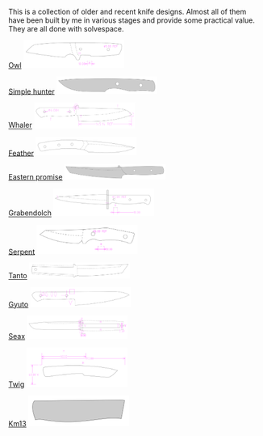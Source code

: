 This is a collection of older and recent knife designs. Almost all of them have been built by me in various stages and provide some practical value. They are all done with solvespace.

[Owl](knife_owl/README.md)
<img src="knife_owl/owl.svg" width="200">

[Simple hunter](knife_simple_hunter/README.md)
<img src="knife_simple_hunter/simple_hunter_mk3.svg" width="200">

[Whaler](knife_whaler/README.md)
<img src="knife_whaler/whaler.svg" width="200">

[Feather](knife_feather/README.md)
<img src="knife_feather/feather.svg" width="200">

[Eastern promise](knife_eastern_promise/README.md)
<img src="knife_eastern_promise/eastern_promise.svg" width="200">

[Grabendolch](knife_grabendolch/README.md)
<img src="knife_grabendolch/grabendolch_sketch.svg" width="200">

[Serpent](knife_serpent/README.md)
<img src="knife_serpent/serpent.svg" width="200">

[Tanto](knife_tanto/README.md)
<img src="knife_tanto/tanto.svg" width="200">

[Gyuto](knife_gyuto/README.md)
<img src="knife_gyuto/gyuto.svg" width="200">

[Seax](knife_seax/README.md)
<img src="knife_seax/seax.svg" width="200">

[Twig](knife_twig/README.md)
<img src="knife_twig/twig_mk1.svg" width="200">

[Km13](knife_km13/README.md)
<img src="knife_km13/grip.svg" width="200">

